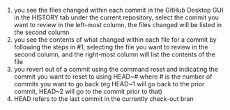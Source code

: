 1. you see the files changed within each commit in the GitHub Desktop GUI in the HISTORY tab under the current repository, select the commit you want to review in the left-most column, the files changed will be listed in the second column
2. you see the contents of what changed within each file for a commit by following the steps in #1, selecting the file you want to review in the second column, and the right-most column will list the contents of the file
3. you revert out of a commit using the command reset and indicating the commit you want to reset to using HEAD~# where # is the number of commits you want to go back (eg HEAD~1 will go back to the prior commit, HEAD~2 will go to the commit prior to that)
4. HEAD refers to the last commit in the currently check-out bran